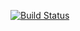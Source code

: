 [![Build Status](https://travis-ci.org/lgmerino/CanaryDictionary.png)](https://github.com/lgmerino/CanaryDictionary)
